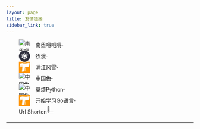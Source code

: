```yaml
---
layout: page
title: 友情链接
sidebar_link: true
---
```

<style>
    .link-list li{
        list-style: none;overflow:hidden;
    }
    .link-list li img{
        height:30px;
        width:30px;
        display: block;
        float: left;
        margin-right: 15px;
    }
    .link-list li span{
        float:left;
        line-height: 30px;
    }
    
</style>
<ul style="margin: 10px;" class="link-list">
    <li><a href="http://friday-go.icu" target="_blank" title="南丞嘚吧嘚"><img src="/assets/images/nancheng.ico" alt="南丞嘚吧嘚"> &nbsp;<span>南丞嘚吧嘚</span></a></li>	
    <li><a href="http://animtv.cn/" target="_blank" title="牧漫"><img src="/assets/images/muma.png" alt="牧漫"> &nbsp;<span>牧漫</span></a></li>  
    <li><a href="https://metmoon.com/" target="_blank" title="满江风雪"><img src="/favicon.png" alt="满江风雪"> &nbsp;<span>满江风雪</span></a></li>	
    <li><a href="http://zhongguose.com/" target="_blank" title="中国色"><img src="http://zhongguose.com/img/favicon.ico" alt="中国色"> &nbsp;<span>中国色</span></a></li>	
    <li><a href="https://morvanzhou.github.io/" target="_blank" title="莫烦Python"><img src="http://zhongguose.com/img/favicon.ico" alt="中国色"> &nbsp;<span>莫烦Python</span></a></li>    
    <li><a href="https://www.ioio.pw/learning-go/" target="_blank" title="开始学习Go语言"><img src="/favicon.png" alt="开始学习Go语言"> &nbsp;<span>开始学习Go语言</span></a></li>       <li><a href="https://gotoo.ml" target="_blank" title="Url Shorten"> 🔗 &nbsp;<span>Url Shorten</span></a></li>	
</ul>


---




